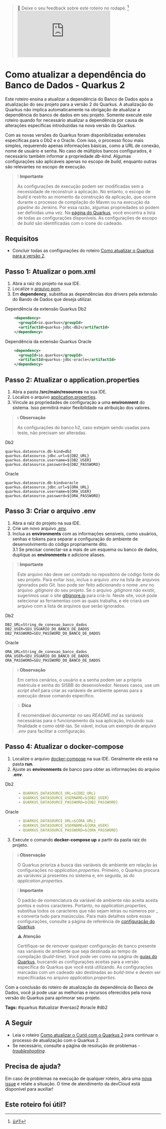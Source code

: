 > :speech_balloon: Deixe o seu feedback sobre este roteiro no rodapé. [^1]   
![](https://eni.bb.com.br/eni1/matomo.php?idsite=469&amp;rec=1&amp;url=https://fontes.intranet.bb.com.br/dev/publico/roteiros/-/blob/master/frameworks/quarkus/quarkus_2/Como_atualizar_dependencia_BD.md&amp;action_name=frameworks/quarkus/quarkus_2/Como_atualizar_dependencia_BD) 

# Como atualizar a dependência do Banco de Dados - Quarkus 2

Este roteiro ensina a atualizar a dependência do Banco de Dados após a atualização do seu projeto para a versão 2 do Quarkus. A atualização do Quarkus não implica automaticamente na obrigação de atualizar a dependência do banco de dados em seu projeto. Somente execute este roteiro quando for necessário atualizar a dependência por causa de alterações específicas introduzidas na nova versão do Quarkus.

Com as novas versões do Quarkus foram disponibilizadas extensões específicas para o Db2 e o Oracle. Com isso, o processo ficou mais simples, requerendo apenas informações básicas, como a URL de conexão, nome de usuário e senha. No caso de múltiplos bancos configurados, é necessário também informar a propriedade *db-kind*. Algumas configurações são aplicáveis apenas no escopo de *build*, enquanto outras são relevantes no escopo de execução.

> :grey_exclamation: **Importante** 
> 
> As configurações de execução podem ser modificadas sem a necessidade de reconstruir a aplicação. No entanto, o escopo de *build* é restrito ao momento da construção da aplicação, que ocorre durante o processo de compilação do Maven ou na execução da *pipeline* do Jenkins. Por essa razão, algumas propriedades só podem ser definidas uma vez. Na [página do Quarkus](https://quarkus.io/guides/all-config), você encontra a lista de todas as configurações disponíveis. As configurações de escopo de *build* são identificadas com o ícone do cadeado.

## Requisitos
* Concluir todas as configurações do roteiro [Como atualizar o Quarkus para a versão 2](https://fontes.intranet.bb.com.br/dev/publico/roteiros/-/blob/master/frameworks/quarkus/quarkus_2/Como_atualizar_Quarkus_2.md).

## Passo 1: Atualizar o pom.xml

1. Abra a raiz do projeto na sua IDE.
2. Localize o [arquivo pom](https://fontes.intranet.bb.com.br/dev/publico/roteiros/-/blob/master/frameworks/quarkus/referencias/arquivos_quarkus.md).
3. Em **dependency**, substitua as dependências dos drivers pela extensão do Bando de Dados que deseja utilizar.

Dependência da extensão Quarkus Db2

```xml
    <dependency>
      <groupId>io.quarkus</groupId>
      <artifactId>quarkus-jdbc-db2</artifactId>
    </dependency>
```

Dependência da extensão Quarkus Oracle

```xml
    <dependency>
      <groupId>io.quarkus</groupId>
      <artifactId>quarkus-jdbc-oracle</artifactId>
    </dependency>
```

## Passo 2: Atualizar o application.properties

1. Abra a pasta **/src/main/resources** na sua IDE.
2. Localize o arquivo [application.properties](https://fontes.intranet.bb.com.br/dev/publico/roteiros/-/blob/master/frameworks/quarkus/referencias/arquivos_quarkus.md).
3. Vincule as propriedades de configuração a uma **environment** do sistema. Isso permitirá maior flexibilidade na atribuição dos valores.

> :information_source: **Observação** 
> 
> As configurações do banco h2, caso estejam sendo usadas para teste, não precisam ser alteradas.

Db2
```properties
quarkus.datasource.db-kind=db2
quarkus.datasource.jdbc.url=${DB2_URL}
quarkus.datasource.username=${DB2_USER}
quarkus.datasource.password=${DB2_PASSWORD}
```

Oracle
```properties
quarkus.datasource.db-kind=oracle
quarkus.datasource.jdbc.url=${ORA_URL}
quarkus.datasource.username=${ORA_USER}
quarkus.datasource.password=${ORA_PASSWORD}
```

## Passo 3: Criar o arquivo .env

1. Abra a raiz do projeto na sua IDE. 
2. Crie um novo arquivo [.env](https://fontes.intranet.bb.com.br/dev/publico/roteiros/-/blob/master/frameworks/quarkus/referencias/arquivos_quarkus.md).
3. Inclua as **environments** com as informações sensíveis, como usuários, senhas e tokens para separar a configuração do ambiente de desenvolvimento do código propriamente dito. <br>
  3.1 Se precisar conectar-se a mais de um esquema ou banco de dados, duplique as **environments** e adicione aliases.

> :grey_exclamation: **Importante** 
> 
> Este arquivo não deve ser comitado no repositório de código fonte do seu projeto. Para evitar isso, inclua o arquivo *.env* na lista de arquivos ignorados pelo Git. Isso pode ser feito adicionando o nome *.env* no arquivo *.gitignore* do seu projeto. Se o arquivo *.gitignore* não existir, sugerimos usar o site [gitignore.io](https://www.toptal.com/developers/gitignore/) para criá-lo. Neste site, você pode selecionar as ferramentas com as quais trabalha, e ele criará um arquivo com a lista de arquivos que serão ignorados.

Db2
```env
DB2_URL=String_de_conexao_banco_dados
DB2_USER=SEU_USUARIO_DO_BANCO_DE_DADOS
DB2_PASSWORD=SEU_PASSWORD_DO_BANCO_DE_DADOS
```

Oracle
```env
ORA_URL=String_de_conexao_banco_dados
ORA_USER=SEU_USUARIO_DO_BANCO_DE_DADOS
ORA_PASSWORD=SEU_PASSWORD_DO_BANCO_DE_DADOS
```

> :information_source: **Observação** 
> 
> Em certos cenários, o usuário e a senha podem ser a própria matrícula e senha do SISBB do desenvolvedor. Nesses casos, use um *script shell* para criar as variáveis de ambiente apenas para a execução desse comando específico.

> :bulb: **Dica** 
> 
> É recomendável documentar no seu *README.md* as variáveis necessárias para o funcionamento da sua aplicação, incluindo sua finalidade e como obtê-las. Se viável, inclua um exemplo de arquivo *.env* para facilitar a configuração.

## Passo 4: Atualizar o docker-compose

1. Localize o arquivo [docker-compose](https://fontes.intranet.bb.com.br/dev/publico/roteiros/-/blob/master/frameworks/quarkus/referencias/arquivos_quarkus.md) na sua IDE. Geralmente ele está na pasta **run**.
2. Ajuste as **environments** de banco para obter as informações do arquivo **.env**.

Db2
```yaml
      - QUARKUS_DATASOURCE_URL=${DB2_URL}
      - QUARKUS_DATASOURCE_USERNAME=${DB2_USER}
      - QUARKUS_DATASOURCE_PASSWORD=${DB2_PASSWORD}
```
Oracle
```yaml
      - QUARKUS_DATASOURCE_URL=${ORA_URL}
      - QUARKUS_DATASOURCE_USERNAME=${ORA_USER}
      - QUARKUS_DATASOURCE_PASSWORD=${ORA_PASSWORD}
```
3. Execute o comando **docker-compose up** a partir da pasta raiz do projeto.

> :information_source: **Observação** 
> 
> O Quarkus prioriza a busca das variáveis de ambiente em relação às configurações no *application.properties*. Primeiro, o Quarkus procura as variáveis já presentes no sistema e, em seguida, as do *application.properties*. 

> :grey_exclamation: **Importante** 
> 
> O padrão de nomenclatura da variável de ambiente não aceita aceita pontos e outros caracteres. Portanto, no *application.properties*, substitua todos os caracteres que não sejam letras ou números por _ e converta tudo para maiúsculas. Para mais detalhes sobre essas configurações, consulte a página de referência de [configuração do Quarkus](https://quarkus.io/guides/config-reference).

> :warning: **Atenção** 
> 
> Certifique-se de remover qualquer configuração de banco presente nas variáveis de ambiente que seja destinada ao tempo de compilação (*build-time*). Você pode ver como na página de [guias do Quarkus](https://quarkus.io/guides/all-config), buscando as configurações aceitas para a versão específica do Quarkus que você está utilizando. As configurações marcadas com um cadeado são destinadas ao *build-time* e devem ser especificadas no arquivo *application.properties*.

Com a conclusão do roteiro de atualização da dependência do Banco de Dados, você já pode usar as melhorias e recursos oferecidos pela nova versão do Quarkus para aprimorar seu projeto.

**Tags:** #quarkus #atualizar #versao2 #oracle #db2

## A Seguir

* Leia o roteiro [Como atualizar o Curió com o Quarkus 2](https://fontes.intranet.bb.com.br/dev/publico/roteiros/-/blob/master/frameworks/quarkus/quarkus_2/Como_atualizar_Curio.md) para continuar o processo de atualização com o Quarkus 2.
* Se necessário, consulte a página de resolução de problemas - [*troubleshooting*](https://fontes.intranet.bb.com.br/dev/publico/roteiros/-/blob/master/frameworks/quarkus/troubleshooting.md).

## Precisa de ajuda?
Em caso de problemas na execução de qualquer roteiro, abra uma [nova issue](https://fontes.intranet.bb.com.br/dev/publico/atendimento/-/issues) e relate a situação. O time de atendimento da devCloud está disponível para auxiliar!  

## Este roteiro foi útil?
[^1]: [👍👎](http://feedback.dev.intranet.bb.com.br/?origem=roteiros&url_origem=fontes.intranet.bb.com.br/dev/publico/roteiros/-/blob/master/frameworks/quarkus/quarkus_2/Como_atualizar_dependencia_BD.md&internalidade=frameworks/quarkus/quarkus_2/Como_atualizar_dependencia_BD)
